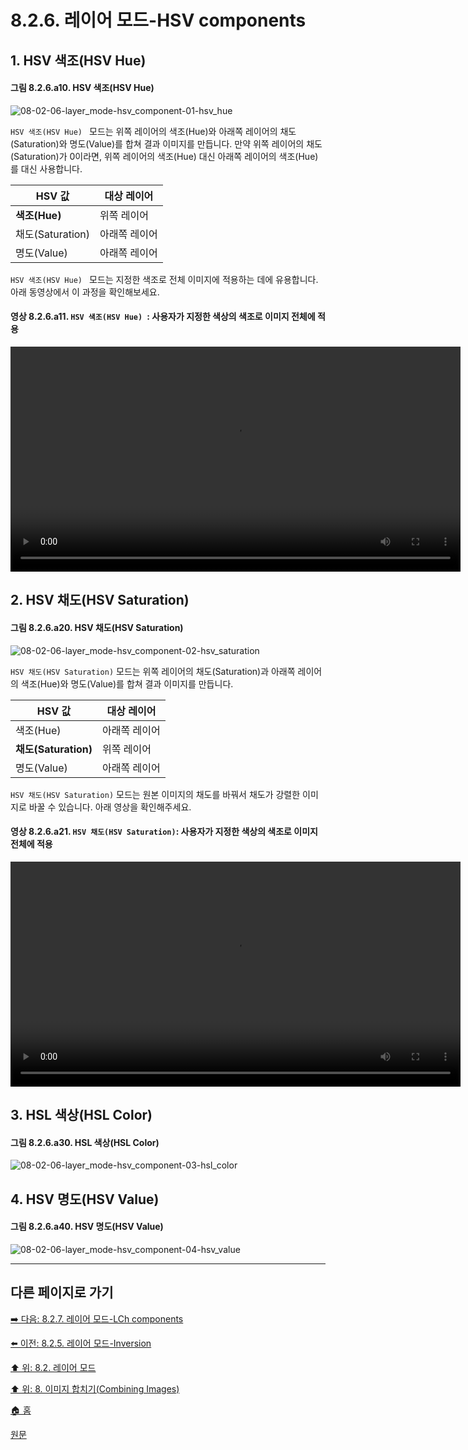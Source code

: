 # 8.2.6. 레이어 모드-HSV components
## 1. HSV 색조(HSV Hue) 
#### 그림 8.2.6.a10. HSV 색조(HSV Hue) 
![08-02-06-layer_mode-hsv_component-01-hsv_hue](https://github.com/wonder13662/gimp/assets/15767104/9bc6d996-d48a-454b-8f08-a7ceba62d162)

`HSV 색조(HSV Hue) ` 모드는 위쪽 레이어의 색조(Hue)와 아래쪽 레이어의 채도(Saturation)와 명도(Value)를 합쳐 결과 이미지를 만듭니다. 만약 위쪽 레이어의 채도(Saturation)가 0이라면, 위쪽 레이어의 색조(Hue) 대신 아래쪽 레이어의 색조(Hue)를 대신 사용합니다.

|HSV 값|대상 레이어|
|---|---|
|**색조(Hue)**|위쪽 레이어|
|채도(Saturation)|아래쪽 레이어|
|명도(Value)|아래쪽 레이어|

`HSV 색조(HSV Hue) ` 모드는 지정한 색조로 전체 이미지에 적용하는 데에 유용합니다. 아래 동영상에서 이 과정을 확인해보세요.

#### 영상 8.2.6.a11. `HSV 색조(HSV Hue) `: 사용자가 지정한 색상의 색조로 이미지 전체에 적용
<video controls="controls" width="720" src="https://github.com/wonder13662/gimp/assets/15767104/f441430c-33b0-4332-b88f-c9c2648825e9"></video>

## 2. HSV 채도(HSV Saturation)
#### 그림 8.2.6.a20. HSV 채도(HSV Saturation)
![08-02-06-layer_mode-hsv_component-02-hsv_saturation](https://github.com/wonder13662/gimp/assets/15767104/c8e20a44-4b38-496f-aa21-f9d8920555b2)

`HSV 채도(HSV Saturation)` 모드는 위쪽 레이어의 채도(Saturation)과 아래쪽 레이어의 색조(Hue)와 명도(Value)를 합쳐 결과 이미지를 만듭니다.

|HSV 값|대상 레이어|
|---|---|
|색조(Hue)|아래쪽 레이어|
|**채도(Saturation)**|위쪽 레이어|
|명도(Value)|아래쪽 레이어|

`HSV 채도(HSV Saturation)` 모드는 원본 이미지의 채도를 바꿔서 채도가 강렬한 이미지로 바꿀 수 있습니다. 아래 영상을 확인해주세요.

#### 영상 8.2.6.a21. `HSV 채도(HSV Saturation)`: 사용자가 지정한 색상의 색조로 이미지 전체에 적용
<video controls="controls" width="720" src="https://github.com/wonder13662/gimp/assets/15767104/139b27e7-95a1-493e-a1ed-5544173f136c"></video>

## 3. HSL 색상(HSL Color)
#### 그림 8.2.6.a30. HSL 색상(HSL Color)
![08-02-06-layer_mode-hsv_component-03-hsl_color](https://github.com/wonder13662/gimp/assets/15767104/b91f0429-5220-4127-a5da-eef221a5db87)

## 4. HSV 명도(HSV Value)
#### 그림 8.2.6.a40. HSV 명도(HSV Value)
![08-02-06-layer_mode-hsv_component-04-hsv_value](https://github.com/wonder13662/gimp/assets/15767104/ec2b6046-1917-426c-8214-d6a8d5815323)

***

## 다른 페이지로 가기
[➡️ 다음: 8.2.7. 레이어 모드-LCh components](./08-02-07-lch-components-layer-modes.md)

[⬅️ 이전: 8.2.5. 레이어 모드-Inversion](./08-02-05-inversion-layer-modes.md)

[⬆️ 위: 8.2. 레이어 모드](./08-02-00-layer-modes.md)

[⬆️ 위: 8. 이미지 합치기(Combining Images)](./08-00-combining-images.md)

[🏠 홈](./00-home.md)

[원문](https://docs.gimp.org/2.10/ko/layer-mode-group-inversion.html)
